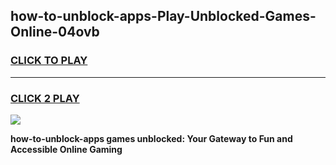 
## how-to-unblock-apps-Play-Unblocked-Games-Online-04ovb
<h3>
<a href="https://premium76.site?title=how-to-unblock-apps&ref=25A">CLICK TO PLAY</a></h3>
<hr>

<h3>
<a href="https://premium76.site?title=how-to-unblock-apps&ref=25A">CLICK 2 PLAY</a>
  
</h3>

<a href="https://premium76.site?title=how-to-unblock-apps&ref=25A"><img src="https://clearcache.store/games.png"></a>


**how-to-unblock-apps games unblocked: Your Gateway to Fun and Accessible Online Gaming**
